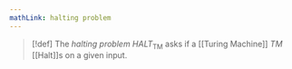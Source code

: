 ```yaml
---
mathLink: halting problem
---
```

>[!def]
>The *halting problem* $HALT_\text{TM}$ asks if a [[Turing Machine]] $TM$ [[Halt]]s on a given input.

